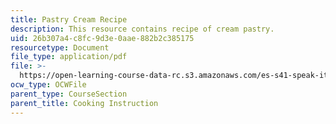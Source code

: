 ```yaml
---
title: Pastry Cream Recipe
description: This resource contains recipe of cream pastry.
uid: 26b307a4-c8fc-9d3e-0aae-882b2c385175
resourcetype: Document
file_type: application/pdf
file: >-
  https://open-learning-course-data-rc.s3.amazonaws.com/es-s41-speak-italian-with-your-mouth-full-spring-2012/26b307a4c8fc9d3e0aae882b2c385175_MITES_S41S12_PastryCreamRcp.pdf
ocw_type: OCWFile
parent_type: CourseSection
parent_title: Cooking Instruction
---
```

